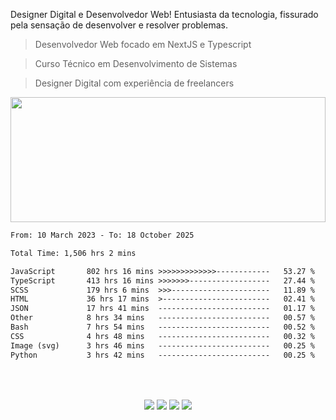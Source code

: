 Designer Digital e Desenvolvedor Web! Entusiasta da tecnologia, fissurado pela sensação de desenvolver e resolver problemas. 
   
> Desenvolvedor Web focado em NextJS e Typescript

> Curso Técnico em Desenvolvimento de Sistemas

> Designer Digital com experiência de freelancers

<img width="100%" height="200px" src="https://i.postimg.cc/mZXw5mwb/oie-1216815k4a-Uyv-MR.gif" />

<br>

<!--START_SECTION:waka-->

```txt
From: 10 March 2023 - To: 18 October 2025

Total Time: 1,506 hrs 2 mins

JavaScript       802 hrs 16 mins >>>>>>>>>>>>>------------   53.27 %
TypeScript       413 hrs 16 mins >>>>>>>------------------   27.44 %
SCSS             179 hrs 6 mins  >>>----------------------   11.89 %
HTML             36 hrs 17 mins  >------------------------   02.41 %
JSON             17 hrs 41 mins  -------------------------   01.17 %
Other            8 hrs 34 mins   -------------------------   00.57 %
Bash             7 hrs 54 mins   -------------------------   00.52 %
CSS              4 hrs 48 mins   -------------------------   00.32 %
Image (svg)      3 hrs 46 mins   -------------------------   00.25 %
Python           3 hrs 42 mins   -------------------------   00.25 %
```

<!--END_SECTION:waka-->

##

<div align="center"> 
   <br>
      <div align="center">
      <br>
      <a href="https://instagram.com/_davhy" target="_blank"><img src="https://img.shields.io/badge/-Instagram-161b22?style=for-the-badge&logo=instagram&logoColor=white" target="_blank"></a>
      <a href="mailto:davhydesign@gmail.com"><img src="https://img.shields.io/badge/-Gmail-161b22?style=for-the-badge&logo=gmail&logoColor=white" target="_blank"></a>
      <a href="https://linkedin.com/in/davhy-andrade-dev/" target="_blank"><img src="https://img.shields.io/badge/-LinkedIn-161b22?style=for-the-badge&logo=linkedin&logoColor=white" target="_blank"></a> 
      <a href="https://davhyandrade.com.br" target="_blank"><img src="https://img.shields.io/badge/portfólio-161b22?style=for-the-badge&logo=About.me&logoColor=white" target="_blank"></a> 
      <br>
      <br>
   </div>
</div>
